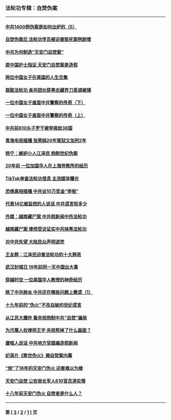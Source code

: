 ### 法轮功专辑：自焚伪案
---
#### [中共1400例伪案是如何出炉的（5）](../../pages/nf5562/n13226831.md?02260430) 
#### [自焚伪案后 法轮功学员被迫害致死案例剧增](../../pages/nf5562/n13190600.md?02260430) 
#### [中共为何制造“天安门自焚案”](../../pages/nf5562/n13183270.md?02260430) 
#### [原中国护士指证 天安门自焚案是造假](../../pages/nf5562/n13172289.md?02260430) 
#### [两位中国女子在美国的人生交集](../../pages/nf5562/n13156138.md?02260430) 
#### [栽赃法轮功 亲共团伙穿黑衣藏界刀高调被捕](../../pages/nf5562/n13073780.md?02260430) 
#### [一位中国女子直面中共警察的传奇（下）](../../pages/nf5562/n12989706.md?02260430) 
#### [一位中国女子直面中共警察的传奇（上）](../../pages/nf5562/n12985072.md?02260430) 
#### [中共前610头子罗干被举报给38国](../../pages/nf5562/n12975419.md?02260430) 
#### [青海电视插播 张荣娟20年冤狱又加刑2年](../../pages/nf5562/n12738166.md?02260430) 
#### [杨宁：嫉妒小人江泽民 炮制世纪伪案](../../pages/nf5562/n12724108.md?02260430) 
#### [20年前 一位加国华人在上海劳教所的经历](../../pages/nf5562/n12707932.md?02260430) 
#### [TikTok审查法轮功信息 主流媒体曝光](../../pages/nf5562/n12362336.md?02260430) 
#### [恐惧真相插播 中共设10万奖金“举报”](../../pages/nf5562/n12306396.md?02260430) 
#### [代表14亿被监控的人说话 中共谎言知多少](../../pages/nf5562/n12297484.md?02260430) 
#### [外媒：越南藏尸案 中共假新闻中伤法轮功](../../pages/nf5562/n12264411.md?02260430) 
#### [越南藏尸案 律师受访证实中共抹黑法轮功](../../pages/nf5562/n12261878.md?02260430) 
#### [对中共失望 大陆民众声明退党](../../pages/nf5562/n12187315.md?02260430) 
#### [王友群：江泽民迫害法轮功的十大罪恶](../../pages/nf5562/n12169074.md?02260430) 
#### [武汉封城日 19年前同一天中国出大事](../../pages/nf5562/n12150901.md?02260430) 
#### [穿越时空  一位美国华人教授的神奇经历](../../pages/nf5562/n12097460.md?02260430) 
#### [除了中共肺炎 中共还在哪些问题上撒谎（1）](../../pages/nf5562/n11955770.md?02260430) 
#### [十九年前的“伪火”不攻自破的世纪谎言](../../pages/nf5562/n11813238.md?02260430) 
#### [从江苏大爆炸 看央视炮制中共“自焚”骗局](../../pages/nf5562/n11140275.md?02260430) 
#### [为污蔑人权律师王宇 央视剪掉了什么画面？](../../pages/nf5562/n11130142.md?02260430) 
#### [聋哑人说话 中共地方官媒编造假新闻](../../pages/nf5562/n11006067.md?02260430) 
#### [纪录片《欺世伪火》揭自焚案内幕](../../pages/nf5562/n11002664.md?02260430) 
#### [“烧”了18年的天安门伪火 迫害难以为继](../../pages/nf5562/n10996660.md?02260430) 
#### [天安门自焚 公安局长军人610官员道实情](../../pages/nf5562/n10997098.md?02260430) 
#### [十八年前天安门伪火 自焚者是什么人？](../../pages/nf5562/n10996556.md?02260430) 

---
#### 第 [ [3](./3.md?02260430) / [2](./2.md?02260430) / [1](./1.md?02260430) ] 页
